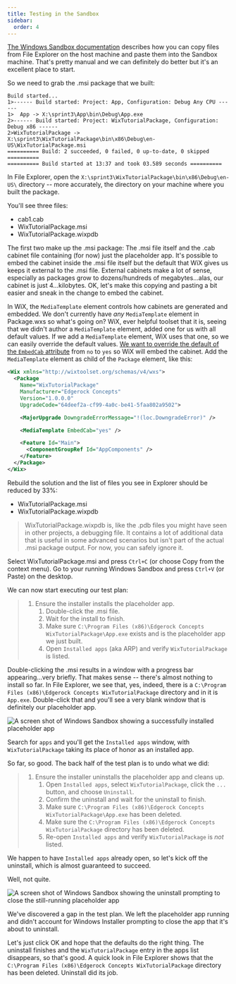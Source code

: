 ```yaml
---
title: Testing in the Sandbox
sidebar:
  order: 4
---
```


[The Windows Sandbox documentation](https://learn.microsoft.com/en-us/windows/security/application-security/application-isolation/windows-sandbox/windows-sandbox-overview) describes how you can copy files from File Explorer on the host machine and paste them into the Sandbox machine. That's pretty manual and we can definitely do better but it's an excellent place to start.

So we need to grab the .msi package that we built:

```
Build started...
1>------ Build started: Project: App, Configuration: Debug Any CPU ------
1>  App -> X:\sprint3\App\bin\Debug\App.exe
2>------ Build started: Project: WixTutorialPackage, Configuration: Debug x86 ------
2>WixTutorialPackage -> X:\sprint3\WixTutorialPackage\bin\x86\Debug\en-US\WixTutorialPackage.msi
========== Build: 2 succeeded, 0 failed, 0 up-to-date, 0 skipped ==========
========== Build started at 13:37 and took 03.589 seconds ==========
```

In File Explorer, open the `X:\sprint3\WixTutorialPackage\bin\x86\Debug\en-US\` directory -- more accurately, the directory on your machine where you built the package.

You'll see three files:

  - cab1.cab
  - WixTutorialPackage.msi
  - WixTutorialPackage.wixpdb

The first two make up the .msi package: The .msi file itself and the .cab cabinet file containing (for now) just the placeholder app. It's possible to embed the cabinet inside the .msi file itself but the default that WiX gives us keeps it external to the .msi file. External cabinets make a lot of sense, especially as packages grow to dozens/hundreds of megabytes...alas, our cabinet is just 4...kilobytes. OK, let's make this copying and pasting a bit easier and sneak in the change to embed the cabinet.

In WiX, the `MediaTemplate` element controls how cabinets are generated and embedded. We don't currently have _any_ `MediaTemplate` element in Package.wxs so what's going on? WiX, ever helpful toolset that it is, seeing that we didn't author a `MediaTemplate` element, added one for us with all default values. If we add a `MediaTemplate` element, WiX uses that one, so we can easily override the default values. [We want to override the default of the `EmbedCab` attribute](https://wixtoolset.org/docs/schema/wxs/mediatemplate/) from `no` to `yes` so WiX will embed the cabinet. Add the `MediaTemplate` element as child of the `Package` element, like this:

```xml
<Wix xmlns="http://wixtoolset.org/schemas/v4/wxs">
  <Package
    Name="WixTutorialPackage"
    Manufacturer="Edgerock Concepts"
    Version="1.0.0.0"
    UpgradeCode="64deef2a-cf99-4a0c-be41-5faa802a9502">

    <MajorUpgrade DowngradeErrorMessage="!(loc.DowngradeError)" />

    <MediaTemplate EmbedCab="yes" />

    <Feature Id="Main">
      <ComponentGroupRef Id="AppComponents" />
    </Feature>
  </Package>
</Wix>
```

Rebuild the solution and the list of files you see in Explorer should be reduced by 33%:

  - WixTutorialPackage.msi
  - WixTutorialPackage.wixpdb

> WixTutorialPackage.wixpdb is, like the .pdb files you might have seen in other projects, a debugging file. It contains a lot of additional data that is useful in some advanced scenarios but isn't part of the actual .msi package output. For now, you can safely ignore it.

Select WixTutorialPackage.msi and press `Ctrl+C` (or choose Copy from the context menu). Go to your running Windows Sandbox and press `Ctrl+V` (or Paste) on the desktop.

We can now start executing our test plan:

> 1. Ensure the installer installs the placeholder app.
>     1. Double-click the .msi file.
>     1. Wait for the install to finish.
>     1. Make sure `C:\Program Files (x86)\Edgerock Concepts WixTutorialPackage\App.exe` exists and is the placeholder app we just built.
>     1. Open `Installed apps` (aka ARP) and verify `WixTutorialPackage` is listed.

Double-clicking the .msi results in a window with a progress bar appearing...very briefly. That makes sense -- there's almost nothing to install so far. In File Explorer, we see that, yes, indeed, there is a `C:\Program Files (x86)\Edgerock Concepts WixTutorialPackage` directory and in it is `App.exe`. Double-click that and you'll see a very blank window that is definitely our placeholder app.

![A screen shot of Windows Sandbox showing a successfully installed placeholder app](/images/docs/sandbox_success.png)

Search for `apps` and you'll get the `Installed apps` window, with `WixTutorialPackage` taking its place of honor as an installed app.

So far, so good. The back half of the test plan is to undo what we did:

> 1. Ensure the installer uninstalls the placeholder app and cleans up.
>     1. Open `Installed apps`, select `WixTutorialPackage`, click the `...` button, and choose `Uninstall`.
>     1. Confirm the uninstall and wait for the uninstall to finish.
>     1. Make sure `C:\Program Files (x86)\Edgerock Concepts WixTutorialPackage\App.exe` has been deleted.
>     1. Make sure the `C:\Program Files (x86)\Edgerock Concepts WixTutorialPackage` directory has been deleted.
>     1. Re-open `Installed apps` and verify `WixTutorialPackage` is _not_ listed.

We happen to have `Installed apps` already open, so let's kick off the uninstall, which is almost guaranteed to succeed.

Well, not quite.

![A screen shot of Windows Sandbox showing the uninstall prompting to close the still-running placeholder app](/images/docs/sandbox_closeapps.png)

We've discovered a gap in the test plan. We left the placeholder app running and didn't account for Windows Installer prompting to close the app that it's about to uninstall.

Let's just click OK and hope that the defaults do the right thing. The uninstall finishes and the `WixTutorialPackage` entry in the apps list disappears, so that's good. A quick look in File Explorer shows that the `C:\Program Files (x86)\Edgerock Concepts WixTutorialPackage` directory has been deleted. Uninstall did its job.

